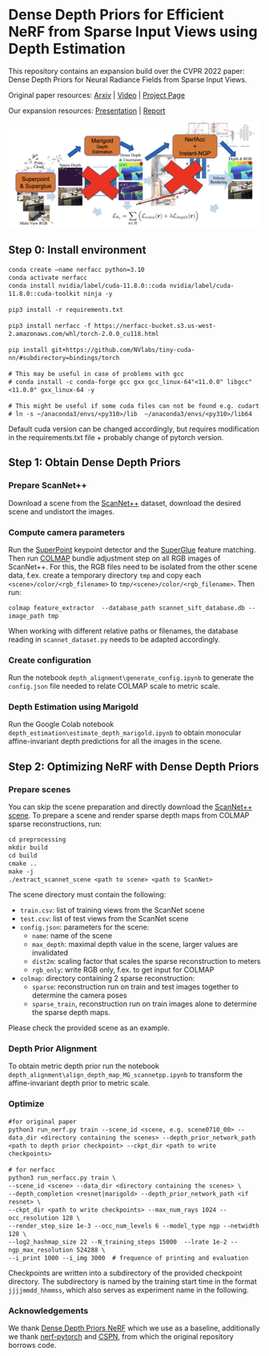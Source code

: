 # Dense Depth Priors for Efficient NeRF from Sparse Input Views using Depth Estimation
This repository contains an expansion build over the CVPR 2022 paper: Dense Depth Priors for Neural Radiance Fields from Sparse Input Views.

Original paper resources:
[Arxiv](https://arxiv.org/abs/2112.03288) | [Video](https://t.co/zjH9JvkuQq) | [Project Page](https://barbararoessle.github.io/dense_depth_priors_nerf/)

Our expansion resources:
[Presentation](https://docs.google.com/presentation/d/1QVKWw97r3rph5-dnQ_-Gdnxnu02uFWtE5xyONXOOxkU/edit?usp=sharing) | [Report](https://drive.google.com/file/d/1nMDZwmt_Ty_VN3pVCspNAW1WHqsUZukt/view?usp=sharing)

![](docs/static/images/modified_pipeline.png)

## Step 0: Install environment

```
conda create —name nerfacc python=3.10
conda activate nerfacc
conda install nvidia/label/cuda-11.8.0::cuda nvidia/label/cuda-11.8.0::cuda-toolkit ninja -y

pip3 install -r requirements.txt

pip3 install nerfacc -f https://nerfacc-bucket.s3.us-west-2.amazonaws.com/whl/torch-2.0.0_cu118.html

pip install git+https://github.com/NVlabs/tiny-cuda-nn/#subdirectory=bindings/torch

# This may be useful in case of problems with gcc
# conda install -c conda-forge gcc gxx gcc_linux-64"<11.0.0" libgcc"<11.0.0" gxx_linux-64 -y

# This might be useful if some cuda files can not be found e.g. cudart
# ln -s ~/anaconda3/envs/<py310>/lib  ~/anaconda3/envs/<py310>/lib64
```

Default cuda version can be changed accordingly, but requires modification in the requirements.txt file + probably change of pytorch version.

## Step 1: Obtain Dense Depth Priors

### Prepare ScanNet++
Download a scene from the [ScanNet++](https://github.com/scannetpp/scannetpp) dataset, download the desired scene and undistort the images.

### Compute camera parameters
Run the [SuperPoint](https://github.com/rpautrat/SuperPoint) keypoint detector and the [SuperGlue](https://github.com/magicleap/SuperGluePretrainedNetwork) feature matching. Then run [COLMAP](https://github.com/colmap/colmap) bundle adjustment step on all RGB images of ScanNet++.
For this, the RGB files need to be isolated from the other scene data, f.ex. create a temporary directory `tmp` and copy each `<scene>/color/<rgb_filename>` to `tmp/<scene>/color/<rgb_filename>`.
Then run:
```
colmap feature_extractor  --database_path scannet_sift_database.db --image_path tmp
```
When working with different relative paths or filenames, the database reading in `scannet_dataset.py` needs to be adapted accordingly.

### Create configuration

Run the notebook `depth_alignment\generate_config.ipynb` to generate the `config.json` file needed to relate COLMAP scale to metric scale.

### Depth Estimation using Marigold

Run the Google Colab notebook `depth_estimation\estimate_depth_marigold.ipynb` to obtain monocular affine-invariant depth predictions for all the images in the scene.

## Step 2: Optimizing NeRF with Dense Depth Priors
### Prepare scenes
You can skip the scene preparation and directly download the [ScanNet++ scene](https://drive.google.com/drive/folders/1jiR3_yF9KpfL0wa5I5URfykS1_EBg81d?usp=sharing).
To prepare a scene and render sparse depth maps from COLMAP sparse reconstructions, run:
```
cd preprocessing
mkdir build
cd build
cmake ..
make -j
./extract_scannet_scene <path to scene> <path to ScanNet>
```
The scene directory must contain the following:
- `train.csv`: list of training views from the ScanNet scene
- `test.csv`: list of test views from the ScanNet scene
- `config.json`: parameters for the scene:
  - `name`: name of the scene
  - `max_depth`: maximal depth value in the scene, larger values are invalidated
  - `dist2m`: scaling factor that scales the sparse reconstruction to meters
  - `rgb_only`: write RGB only, f.ex. to get input for COLMAP
- `colmap`: directory containing 2 sparse reconstruction:
  - `sparse`: reconstruction run on train and test images together to determine the camera poses
  - `sparse_train`, reconstruction run on train images alone to determine the sparse depth maps.

Please check the provided scene as an example.

### Depth Prior Alignment

To obtain metric depth prior run the notebook `depth_alignment\align_depth_map_MG_scannetpp.ipynb` to transform the affine-invariant depth prior to metric scale.

### Optimize
```
#for original paper
python3 run_nerf.py train --scene_id <scene, e.g. scene0710_00> --data_dir <directory containing the scenes> --depth_prior_network_path <path to depth prior checkpoint> --ckpt_dir <path to write checkpoints>

# for nerfacc
python3 run_nerfacc.py train \
--scene_id <scene> --data_dir <directory containing the scenes> \
--depth_completion <resnet|marigold> --depth_prior_network_path <if resnet> \
--ckpt_dir <path to write checkpoints> --max_num_rays 1024 --occ_resolution 128 \
--render_step_size 1e-3 --occ_num_levels 6 --model_type ngp --netwidth 128 \
--log2_hashmap_size 22 --N_training_steps 15000  --lrate 1e-2 --ngp_max_resolution 524288 \
--i_print 1000 --i_img 3000  # frequence of printing and evaluation
```
Checkpoints are written into a subdirectory of the provided checkpoint directory. The subdirectory is named by the training start time in the format `jjjjmmdd_hhmmss`, which also serves as experiment name in the following.


### Acknowledgements
We thank [Dense Depth Priors NeRF](https://github.com/barbararoessle/dense_depth_priors_nerf) which we use as a baseline, additionally we thank [nerf-pytorch](https://github.com/yenchenlin/nerf-pytorch) and [CSPN](https://github.com/XinJCheng/CSPN), from which the original repository borrows code.
